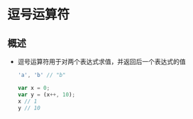 # 逗号运算符

## 概述

+ 逗号运算符用于对两个表达式求值，并返回后一个表达式的值

  ```js
  'a', 'b' // "b"

  var x = 0;
  var y = (x++, 10);
  x // 1
  y // 10
  ```
